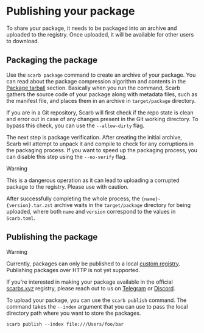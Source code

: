 # Publishing your package

To share your package, it needs to be packaged into an archive and uploaded to the registry.
Once uploaded, it will be available for other users to download.

## Packaging the package

Use the `scarb package` command to create an archive of your package.
You can read about the package compression algorithm and contents in the [Package tarball](./package-tarball) section.
Basically when you run the command, Scarb gathers the source code of your package along with metadata files, such as the manifest file, and places them in an archive in `target/package` directory.

If you are in a Git repository, Scarb will first check if the repo state is clean and error out in case of any changes present in the Git working directory.
To bypass this check, you can use the `--allow-dirty` flag.

The next step is package verification.
After creating the initial archive, Scarb will attempt to unpack it and compile to check for any corruptions in the packaging process.
If you want to speed up the packaging process, you can disable this step using the `--no-verify` flag.

> [!WARNING]
> This is a dangerous operation as it can lead to uploading a corrupted package to the registry.
> Please use with caution.

After successfully completing the whole process, the `{name}-{version}.tar.zst` archive waits in the `target/package` directory for being uploaded, where both `name` and `version` correspond to the values in `Scarb.toml`.

## Publishing the package

> [!WARNING]
> Currently, packages can only be published to a local [custom registry](./custom-registry.md).
> Publishing packages over HTTP is not yet supported.
> 
> If you're interested in making your package available in the official [scarbs.xyz](https://scarbs.xyz) registry,
> please reach out to us on [Telegram](https://t.me/scarbs_xyz) or [Discord](https://discord.gg/7YXj4Z2).

To upload your package, you can use the `scarb publish` command.
The command takes the `--index` argument that you can use to pass the local directory path where you want to store the packages.

```shell
scarb publish --index file:///Users/foo/bar
```

